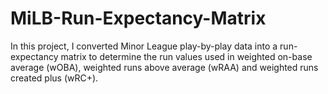# MiLB-Run-Expectancy-Matrix
In this project, I converted Minor League play-by-play data into a run-expectancy matrix to determine the run values used in weighted on-base average (wOBA), weighted runs above average (wRAA) and weighted runs created plus (wRC+).

